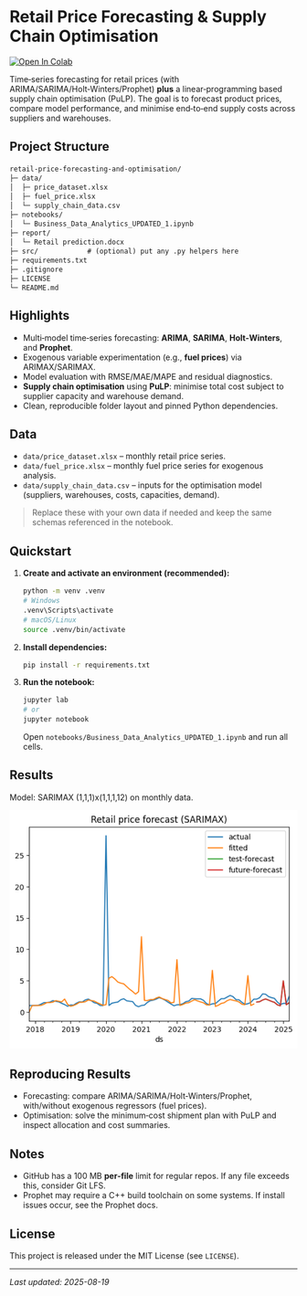# Retail Price Forecasting & Supply Chain Optimisation
[![Open In Colab](https://colab.research.google.com/assets/colab-badge.svg)](https://colab.research.google.com/github/TejasBornare97/retail-price-forecasting-and-optimisation/blob/main/notebooks/Business_Data_Analytics_UPDATED_1.ipynb)

Time‑series forecasting for retail prices (with ARIMA/SARIMA/Holt‑Winters/Prophet) **plus** a linear‑programming based supply chain optimisation (PuLP). The goal is to forecast product prices, compare model performance, and minimise end‑to‑end supply costs across suppliers and warehouses.

## Project Structure
```
retail-price-forecasting-and-optimisation/
├─ data/
│  ├─ price_dataset.xlsx
│  ├─ fuel_price.xlsx
│  └─ supply_chain_data.csv
├─ notebooks/
│  └─ Business_Data_Analytics_UPDATED_1.ipynb
├─ report/
│  └─ Retail prediction.docx
├─ src/            # (optional) put any .py helpers here
├─ requirements.txt
├─ .gitignore
├─ LICENSE
└─ README.md
```

## Highlights
- Multi‑model time‑series forecasting: **ARIMA**, **SARIMA**, **Holt‑Winters**, and **Prophet**.
- Exogenous variable experimentation (e.g., **fuel prices**) via ARIMAX/SARIMAX.
- Model evaluation with RMSE/MAE/MAPE and residual diagnostics.
- **Supply chain optimisation** using **PuLP**: minimise total cost subject to supplier capacity and warehouse demand.
- Clean, reproducible folder layout and pinned Python dependencies.

## Data
- `data/price_dataset.xlsx` – monthly retail price series.
- `data/fuel_price.xlsx` – monthly fuel price series for exogenous analysis.
- `data/supply_chain_data.csv` – inputs for the optimisation model (suppliers, warehouses, costs, capacities, demand).

> Replace these with your own data if needed and keep the same schemas referenced in the notebook.

## Quickstart
1. **Create and activate an environment (recommended):**
   ```bash
   python -m venv .venv
   # Windows
   .venv\Scripts\activate
   # macOS/Linux
   source .venv/bin/activate
   ```
2. **Install dependencies:**
   ```bash
   pip install -r requirements.txt
   ```
3. **Run the notebook:**
   ```bash
   jupyter lab
   # or
   jupyter notebook
   ```
   Open `notebooks/Business_Data_Analytics_UPDATED_1.ipynb` and run all cells.

## Results
Model: SARIMAX (1,1,1)x(1,1,1,12) on monthly data.

![Forecast](docs/images/forecast.png)


## Reproducing Results
- Forecasting: compare ARIMA/SARIMA/Holt‑Winters/Prophet, with/without exogenous regressors (fuel prices).
- Optimisation: solve the minimum‑cost shipment plan with PuLP and inspect allocation and cost summaries.

## Notes
- GitHub has a 100 MB **per‑file** limit for regular repos. If any file exceeds this, consider Git LFS.
- Prophet may require a C++ build toolchain on some systems. If install issues occur, see the Prophet docs.

## License
This project is released under the MIT License (see `LICENSE`).

---

*Last updated: 2025-08-19*
